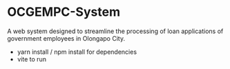 # OCGEMPC-System
A web system designed to streamline the processing of loan applications of government employees in Olongapo City.

- yarn install / npm install for dependencies
- vite to run
